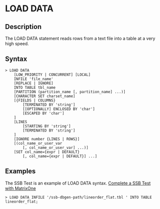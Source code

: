 # **LOAD DATA**

## **Description**
The LOAD DATA statement reads rows from a text file into a table at a very high speed.

## **Syntax**

```
> LOAD DATA
    [LOW_PRIORITY | CONCURRENT] [LOCAL]
    INFILE 'file_name'
    [REPLACE | IGNORE]
    INTO TABLE tbl_name
    [PARTITION (partition_name [, partition_name] ...)]
    [CHARACTER SET charset_name]
    [{FIELDS | COLUMNS}
        [TERMINATED BY 'string']
        [[OPTIONALLY] ENCLOSED BY 'char']
        [ESCAPED BY 'char']
    ]
    [LINES
        [STARTING BY 'string']
        [TERMINATED BY 'string']
    ]
    [IGNORE number {LINES | ROWS}]
    [(col_name_or_user_var
        [, col_name_or_user_var] ...)]
    [SET col_name={expr | DEFAULT}
        [, col_name={expr | DEFAULT}] ...]
```

## **Examples**

The SSB Test is an example of LOAD DATA syntax. [Complete a SSB Test with MatrixOne
](../../Get-Started/Tutorial/SSB-test-with-matrixone.md)
```
> LOAD DATA INFILE '/ssb-dbgen-path/lineorder_flat.tbl ' INTO TABLE lineorder_flat;
```
